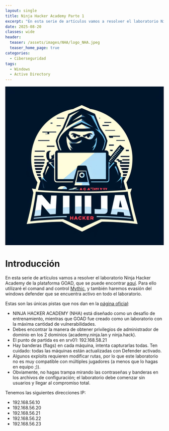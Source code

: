 ```yaml
---
layout: single
title: Ninja Hacker Academy Parte 1
excerpt: "En esta serie de artículos vamos a resolver el laboratorio Ninja Hacker Academy de la plataforma GOAD."
date: 2025-08-20
classes: wide
header:
  teaser: /assets/images/NHA/logo_NHA.jpeg
  teaser_home_page: true
categories:
  - Ciberseguridad
tags:
  - Windows
  - Active Directory
---
```


![](/assets/images/NHA/logo_NHA.jpeg)

# Introducción
En esta serie de artículos vamos a resolver el laboratorio Ninja Hacker Academy de la plataforma GOAD, que se puede encontrar [aquí](https://orange-cyberdefense.github.io/GOAD/labs/NHA/). Para ello utilizaré el comand and control [Mythic](https://github.com/its-a-feature/Mythic), y también haremos evasión del windows defender que se encuentra activo en todo el laboratorio.

Estas son las únicas pistas que nos dan en la [página oficial](https://orange-cyberdefense.github.io/GOAD/labs/NHA/):

- NINJA HACKER ACADEMY (NHA) está diseñado como un desafío de entrenamiento, mientras que GOAD fue creado como un laboratorio con la máxima cantidad de vulnerabilidades.
- Debes encontrar la manera de obtener privilegios de administrador de dominio en los 2 dominios (academy.ninja.lan y ninja.hack).
- El punto de partida es en srv01: 192.168.58.21
- Hay banderas (flags) en cada máquina, intenta capturarlas todas. Ten cuidado: todas las máquinas están actualizadas con Defender activado.
- Algunos exploits requieren modificar rutas, por lo que este laboratorio no es muy compatible con múltiples jugadores (a menos que lo hagas en equipo ;)).
- Obviamente, no hagas trampa mirando las contraseñas y banderas en los archivos de configuración; el laboratorio debe comenzar sin usuarios y llegar al compromiso total.

Tenemos las siguientes direcciones IP:
- 192.168.56.10
- 192.168.56.20
- 192.168.56.21
- 192.168.56.22
- 192.168.56.23



